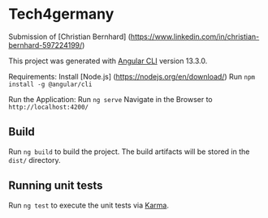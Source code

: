 # Tech4germany

Submission of [Christian Bernhard] (https://www.linkedin.com/in/christian-bernhard-597224199/)

This project was generated with [Angular CLI](https://github.com/angular/angular-cli) version 13.3.0.

Requirements: 
Install [Node.js] (https://nodejs.org/en/download/)
Run `npm install -g @angular/cli`

Run the Application:
Run `ng serve`
Navigate in the Browser to `http://localhost:4200/`

## Build

Run `ng build` to build the project. The build artifacts will be stored in the `dist/` directory.

## Running unit tests

Run `ng test` to execute the unit tests via [Karma](https://karma-runner.github.io).